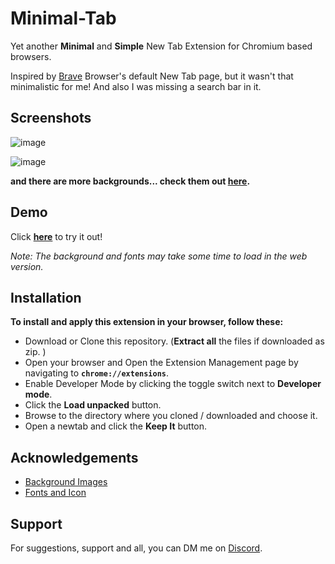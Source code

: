 # Minimal-Tab
Yet another **Minimal** and **Simple** New Tab Extension for Chromium based browsers.

Inspired by [Brave](https://brave.com/) Browser's default New Tab page, but it wasn't that minimalistic for me! And also I was missing a search bar in it.


## Screenshots

![image](https://user-images.githubusercontent.com/82661604/183825003-65c40723-3b4f-40b4-a959-21ff323f2a91.png)

![image](https://user-images.githubusercontent.com/82661604/183825038-e2513b7d-763a-4432-819b-4b62b1a6dd2f.png)

**and there are more backgrounds... check them out [here](https://github.com/ATRS7391/Minimal-Tab/tree/main/assets/backgrounds).**


## Demo

Click [**here**](https://atrs7391.github.io/Minimal-Tab/) to try it out! 

_Note: The background and fonts may take some time to load in the web version._


## Installation

**To install and apply this extension in your browser, follow these:**

- Download or Clone this repository. (**Extract all** the files if downloaded as zip. )
- Open your browser and Open the Extension Management page by navigating to **`chrome://extensions`**.
- Enable Developer Mode by clicking the toggle switch next to **Developer mode**.
- Click the **Load unpacked** button.
- Browse to the directory where you cloned / downloaded and choose it.
- Open a newtab and click the **Keep It** button.


## Acknowledgements

 - [Background Images](https://unsplash.com/)
 - [Fonts and Icon](https://fonts.google.com/)


## Support

For suggestions, support and all, you can DM me on [Discord](https://atrs7391.deta.dev/social/discord).

